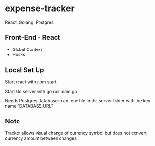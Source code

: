 # expense-tracker
React, Golang, Postgres

## Front-End - React
- Global Context
- Hooks

## Local Set Up

Start react with npm start

Start Go server with go run main.go

Needs Postgres Database in an .env file in the server folder with the key name "DATABASE_URL"


## Note

Tracker allows visual change of currency symbol but does not convert currency amount between changes.


